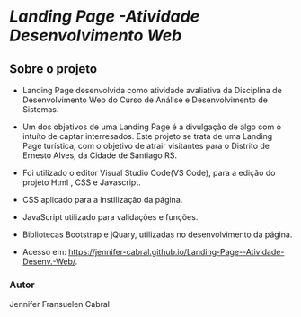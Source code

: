 # ***Landing Page -Atividade Desenvolvimento Web***


## Sobre o projeto

- Landing Page desenvolvida como atividade avaliativa da Disciplina de Desenvolvimento Web do Curso de Análise e Desenvolvimento de Sistemas.
  
- Um dos objetivos de uma Landing Page é a divulgação de algo com o intuíto de captar interresados. Este projeto se trata de uma Landing Page turística, com o objetivo de atrair visitantes para o Distrito de Ernesto Alves, da Cidade de Santiago RS.
  
- Foi utilizado o editor Visual Studio Code(VS Code), para a edição do projeto Html , CSS e Javascript.

- CSS aplicado para a instilização da página.
  
- JavaScript utilizado para validações e funções.
  
- Bibliotecas Bootstrap e jQuary, utilizadas no desenvolvimento da página.
  
-  Acesso em: https://jennifer-cabral.github.io/Landing-Page--Atividade-Desenv.-Web/.
  
### Autor

  Jennifer Fransuelen Cabral
  